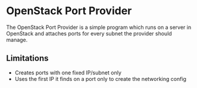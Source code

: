 # OpenStack Port Provider

The OpenStack Port Provider is a simple program which runs on a server in OpenStack and attaches ports for every subnet the provider should manage.

## Limitations

* Creates ports with one fixed IP/subnet only
* Uses the first IP it finds on a port only to create the networking config

